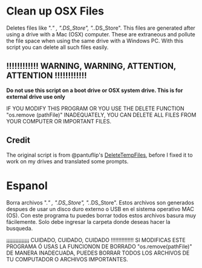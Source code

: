 # Clean up OSX Files

Deletes files like "._" , ".DS_Store", "._.DS_Store". This files are generated after using a drive with a Mac (OSX) computer. These are extraneous and pollute the file space when using the same drive with a Windows PC. With this script you can delete all such files easily.

##  !!!!!!!!!!!!  WARNING, WARNING, ATTENTION, ATTENTION   !!!!!!!!!!!!

**Do not use this script on a boot drive or OSX system drive. This is for external drive use only**

IF YOU MODIFY THIS PROGRAM OR YOU USE THE DELETE FUNCTION "os.remove (pathFile)" INADEQUATELY, YOU CAN DELETE ALL FILES FROM YOUR COMPUTER OR IMPORTANT FILES.

## Credit

The original script is from @pantuflip's [DeleteTempFiles](https://github.com/Pantuflip/DeleteTempFiles), before I fixed it to work on my drives and translated some prompts.

# Espanol

Borra archivos "._" , ".DS_Store", "._.DS_Store". Estos archivos son generados despues de usar un disco duro externo o USB en el sistema operativo MAC (OS). Con este programa tu puedes borrar todos estos archivos basura muy fácilemente. Solo debe ingresar la carpeta donde deseas hacer la busqueda.

¡¡¡¡¡¡¡¡¡¡¡¡¡¡¡  CUIDADO, CUIDADO, CUIDADO  !!!!!!!!!!!!!!!
SI MODIFICAS ESTE PROGRAMA Ó USAS LA FUNCIONON DE BORRADO "os.remove(pathFile)" DE MANERA INADECUADA, PUEDES BORRAR TODOS LOS ARCHIVOS DE TU COMPUTADOR O ARCHIVOS IMPORTANTES.
